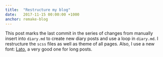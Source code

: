 ```yaml
---
title:  "Restructure my blog"
date:   2017-11-15 00:00:00 +1000
anchor: remake-blog
---
```

This post marks the last commit in the series of changes from manually insert into `diary.md` to create new diary posts and use a loop in `diary.md`. I restructure the `scss` files as well as theme of all pages.
Also, I use a new font: [Lato](https://fonts.google.com/specimen/Lato), a very good one for long posts.